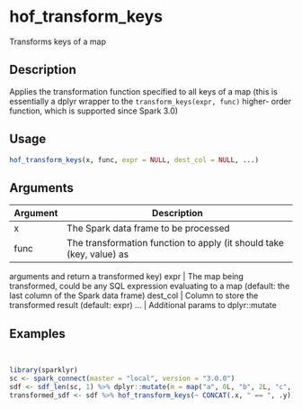 # hof_transform_keys


Transforms keys of a map




## Description

Applies the transformation function specified to all keys of a map
(this is essentially a dplyr wrapper to the `transform_keys(expr, func)` higher-
order function, which is supported since Spark 3.0)





## Usage
```r
hof_transform_keys(x, func, expr = NULL, dest_col = NULL, ...)
```




## Arguments


Argument      |Description
------------- |----------------
x | The Spark data frame to be processed
func | The transformation function to apply (it should take (key, value) as
arguments and return a transformed key)
expr | The map being transformed, could be any SQL expression evaluating to a map
(default: the last column of the Spark data frame)
dest_col | Column to store the transformed result (default: expr)
... | Additional params to dplyr::mutate






## Examples

```r


library(sparklyr)
sc <- spark_connect(master = "local", version = "3.0.0")
sdf <- sdf_len(sc, 1) %>% dplyr::mutate(m = map("a", 0L, "b", 2L, "c", -1L))
transformed_sdf <- sdf %>% hof_transform_keys(~ CONCAT(.x, " == ", .y))

```





